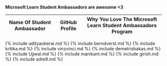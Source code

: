 **Microsoft Learn Student Ambassadors are awesome <3**

| Name Of Student Ambassador | GitHub Profile | Why You Love The Microsoft Learn Student Ambassadors Program |
| - | - | - |
{% include adityaoberai.md %}
{% include berndverst.md %}
{% include kritika.md %}
{% include vinzvinci.md %}
{% include demetrisbakas.md %}
{% include Ujjwal.md %}
{% include manikant.md %}
{% include girish.md %}
{% include adre9.md %}
